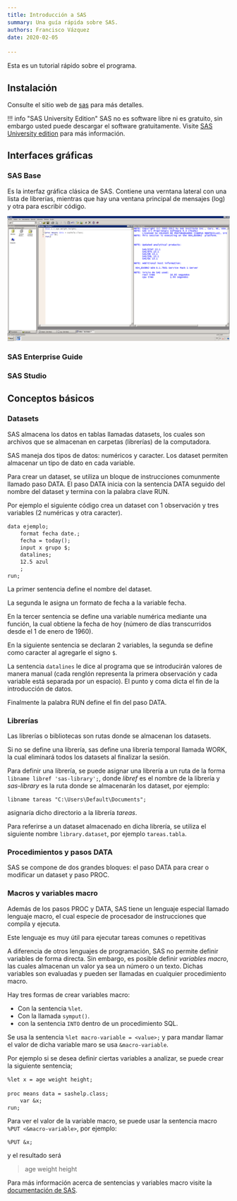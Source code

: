 ```yaml
---
title: Introducción a SAS
summary: Una guía rápida sobre SAS.
authors: Francisco Vázquez
date: 2020-02-05

---
```


Esta es un tutorial rápido sobre el programa.

## Instalación

Consulte el sitio web de [sas](https://www.sas.com) para más detalles.

!!! info "SAS University Edition"
    SAS no es software libre ni es gratuito, sin embargo usted puede descargar el software gratuitamente.
    Visite [SAS University edition](https://www.sas.com/en_us/software/university-edition.html) para más información.

## Interfaces gráficas

### SAS Base

Es la interfaz gráfica clásica de SAS. Contiene una verntana lateral con una lista de librerías, mientras que hay una ventana principal de mensajes (log) y otra para escribir código.

![Screenshot](sasbase.png)

### SAS Enterprise Guide

### SAS Studio

## Conceptos básicos

### Datasets

SAS almacena los datos en tablas llamadas datasets, los cuales son archivos que se almacenan en carpetas (librerías) de la computadora.

SAS maneja dos tipos de datos: numéricos y caracter. Los dataset permiten almacenar un tipo de dato en cada variable.

Para crear un dataset, se utiliza un bloque de instrucciones comunmente llamado paso DATA. El paso DATA inicia con la sentencia DATA seguido del nombre del dataset y termina con la palabra clave RUN.

Por ejemplo el siguiente código crea un dataset con 1 observación y tres variables (2 numéricas y otra caracter).

````sas
data ejemplo;
    format fecha date.;
    fecha = today();
    input x grupo $;
    datalines;
    12.5 azul
    ;
run;
````

La primer sentencia define el nombre del dataset. 

La segunda le asigna un formato de fecha a la variable fecha. 

En la tercer sentencia se define una variable numérica mediante una función, la cual obtiene la fecha de hoy (número de días transcurridos desde el 1 de enero de 1960). 

En la siguiente sentencia se declaran 2 variables, la segunda se define como caracter al agregarle el signo `$`.

La sentencia `datalines` le dice al programa que se introducirán valores de manera manual (cada renglón representa la primera observación y cada variable está separada por un espacio). El punto y coma dicta el fin de la introducción de datos.

Finalmente la palabra RUN define el fin del paso DATA.

### Librerías

Las librerías o bibliotecas son rutas donde se almacenan los datasets.

Si no se define una librería, sas define una librería temporal llamada WORK, la cual eliminará todos los datasets al finalizar la sesión.

Para definir una librería, se puede asignar una librería a un ruta de la forma `libname libref 'sas-library';`, donde _libref_ es el nombre de la librería y _sas-library_ es la ruta donde se almacenarán los dataset, por ejemplo:

````sas
libname tareas "C:\Users\Default\Documents";
````

asignaría dicho directorio a la librería _tareas_.

Para referirse a un dataset almacenado en dicha librería, se utiliza el siguiente nombre `library.dataset`, por ejemplo `tareas.tabla`.

### Procedimientos y pasos DATA

SAS se compone de dos grandes bloques: el paso DATA para crear o modificar un dataset y paso PROC.

### Macros y variables macro

Además de los pasos PROC y DATA, SAS tiene un lenguaje especial llamado lenguaje macro, el cual especie de procesador de instrucciones que compila y ejecuta.

Este lenguaje es muy útil para ejecutar tareas comunes o repetitivas

A diferencia de otros lenguajes de programación, SAS no permite definir variables de forma directa. Sin embargo, es posible definir _variables macro_, las cuales almacenan un valor ya sea un número o un texto. 
Dichas variables son evaluadas y pueden ser llamadas en cualquier procedimiento macro.

Hay tres formas de crear variables macro:

- Con la sentencia `%let`.
- Con la llamada `symput()`.
- con la sentencia `INTO` dentro de un procedimiento SQL.


Se usa la sentencia `%let macro-variable = <value>;` y para mandar llamar el valor de dicha variable maro se usa `&macro-variable`.

Por ejemplo si se desea definir ciertas variables a analizar, se puede crear la siguiente sentencia;

````sas
%let x = age weight height;

proc means data = sashelp.class;
    var &x;
run;
````

Para ver el valor de la variable macro, se puede usar la sentencia macro `%PUT <&macro-variable>`, por ejemplo:

````sas
%PUT &x;
````

y el resultado será

> age weight height

Para más información acerca de sentencias y variables macro visite la [documentación de SAS](https://documentation.sas.com/?cdcId=pgmsascdc&cdcVersion=9.4_3.5&docsetId=mcrolref&docsetTarget=titlepage.htm&locale=es).
